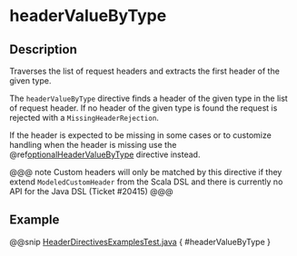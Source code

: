 # headerValueByType

## Description

Traverses the list of request headers and extracts the first header of the given type.

The `headerValueByType` directive finds a header of the given type in the list of request header. If no header of
the given type is found the request is rejected with a `MissingHeaderRejection`.

If the header is expected to be missing in some cases or to customize handling when the header
is missing use the @ref[optionalHeaderValueByType](optionalHeaderValueByType.md) directive instead.

@@@ note
Custom headers will only be matched by this directive if they extend `ModeledCustomHeader`
from the Scala DSL and there is currently no API for the Java DSL (Ticket #20415)
@@@

## Example

@@snip [HeaderDirectivesExamplesTest.java]($test$/java/docs/http/javadsl/server/directives/HeaderDirectivesExamplesTest.java) { #headerValueByType }

